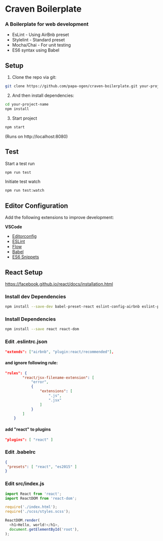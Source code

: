 # Craven Boilerplate

### A Boilerplate for web development

* EsLint - Using AirBnb preset
* Stylelint - Standard preset
* Mocha/Chai - For unit testing
* ES6 syntax using Babel

## Setup
1. Clone the repo via git:

```bash
git clone https://github.com/papa-ogen/craven-boilerplate.git your-project-name
```

2. And then install dependencies:

```bash
cd your-project-name
npm install
```

3. Start project
```bash
npm start
```

(Runs on http://localhost:8080)

## Test
Start a test run
```bash
npm run test
```

Initiate test watch
```bash
npm run test:watch
```

## Editor Configuration
Add the following extensions to improve development:

**VSCode**
* [Editorconfig](https://github.com/editorconfig/editorconfig-vscode)
* [ESLint](https://github.com/Microsoft/vscode-eslint)
* [Flow](https://github.com/flowtype/flow-for-vscode)
* [Babel](https://github.com/dzannotti/vscode-babel)
* [ES6 Snippets](https://marketplace.visualstudio.com/items?itemName=xabikos.JavaScriptSnippets)

## React Setup
https://facebook.github.io/react/docs/installation.html

### Install dev Dependencies
```bash
npm install --save-dev babel-preset-react eslint-config-airbnb eslint-plugin-jsx-a11y
```

### Install Dependencies
```bash
npm install --save react react-dom
```

### Edit .eslintrc.json
```json
"extends": ["airbnb", "plugin:react/recommended"],
```

#### and ignore following rule:
```json
"rules": {
        "react/jsx-filename-extension": [
            "error",
            {
                "extensions": [
                    ".js",
                    ".jsx"
                ]
            }
        ]
    }
```
#### add "react" to plugins
```json
"plugins": [ "react" ]
```

### Edit .babelrc
```json
{
 "presets": [ "react", "es2015" ]
}
```

### Edit src/index.js
```javascript
import React from 'react';
import ReactDOM from 'react-dom';

require('./index.html');
require('./scss/styles.scss');

ReactDOM.render(
  <h1>Hello, world!</h1>,
  document.getElementById('root'),
);
```